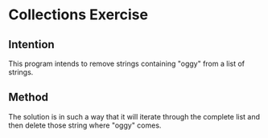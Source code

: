 # Collections Exercise

## Intention

This program intends to remove strings containing "oggy" from a list of strings.

## Method

The solution is in such a way that it will iterate through the complete list and then delete those string where "oggy" comes.
